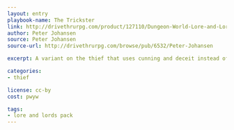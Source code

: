 ```yaml
---
layout: entry
playbook-name: The Trickster
link: http://drivethrurpg.com/product/127110/Dungeon-World-Lore-and-Lords-Pack
author: Peter Johansen
source: Peter Johansen
source-url: http://drivethrurpg.com/browse/pub/6532/Peter-Johansen

excerpt: A variant on the thief that uses cunning and deceit instead of poisons and knives.

categories:
- thief

license: cc-by
cost: pwyw

tags:
- lore and lords pack
---
```


